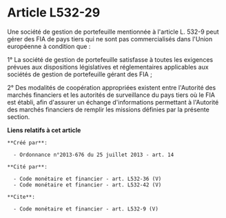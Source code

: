 # Article L532-29

Une société de gestion de portefeuille mentionnée à l'article L. 532-9 peut gérer des FIA de pays tiers qui ne sont pas
commercialisés dans l'Union européenne à condition que : 

1° La société de gestion de portefeuille satisfasse à toutes les exigences prévues aux dispositions législatives et
réglementaires applicables aux sociétés de gestion de portefeuille gérant des FIA ; 

2° Des modalités de coopération appropriées existent entre l'Autorité des marchés financiers et les autorités de surveillance
du pays tiers où le FIA est établi, afin d'assurer un échange d'informations permettant à l'Autorité des marchés financiers
de remplir les missions définies par la présente section.

**Liens relatifs à cet article**

	**Créé par**:

	  - Ordonnance n°2013-676 du 25 juillet 2013 - art. 14

	**Cité par**:

	  - Code monétaire et financier - art. L532-36 (V)
	  - Code monétaire et financier - art. L532-42 (V)

	**Cite**:

	  - Code monétaire et financier - art. L532-9 (V)
